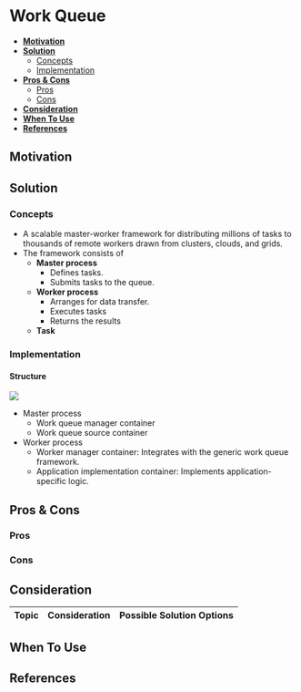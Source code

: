 # Work Queue

- [**Motivation**](#motivation)
- [**Solution**](#solution)
   - [Concepts](#concepts)
   - [Implementation](#implementation)
- [**Pros & Cons**](#pros--cons)
   - [Pros](#pros)
   - [Cons](#cons)
- [**Consideration**](#consideration)
- [**When To Use**](#when-to-use)
- [**References**](#references)

## Motivation

## Solution
### Concepts
- A scalable master-worker framework for distributing millions of tasks to thousands of remote workers drawn from clusters, clouds, and grids.
- The framework consists of
   - **Master process**
      - Defines tasks.
      - Submits tasks to the queue.
   - **Worker process**
      - Arranges for data transfer.
      - Executes tasks
      - Returns the results
   - **Task**

### Implementation
#### Structure
![](![](../../diagrams/png/work_queue_structure.png))
- Master process
   - Work queue manager container
   - Work queue source container
- Worker process
   - Worker manager container: Integrates with the generic work queue framework.
   - Application implementation container: Implements application-specific logic.

## Pros & Cons
### Pros
### Cons

## Consideration
| Topic | Consideration | Possible Solution Options |
|----|-----|-----|

## When To Use

## References
